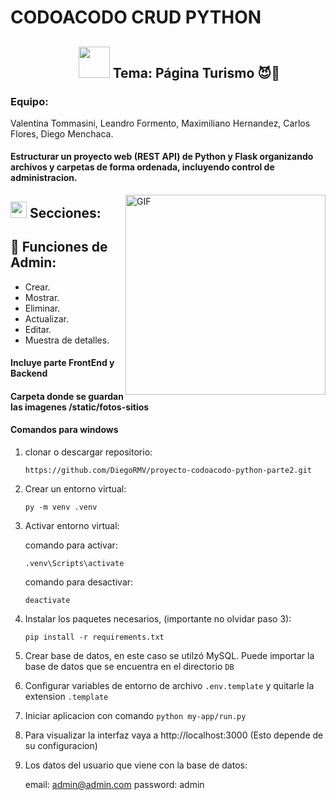 # CODOACODO CRUD PYTHON

## <ul align="center"> <picture><img  src = "https://github.com/7oSkaaa/7oSkaaa/blob/main/Images/about_me.gif?raw=true" width=50px></picture> Tema: Página Turismo 😈🤝</ul>

### Equipo: 
Valentina Tommasini, Leandro Formento, Maximiliano Hernandez, Carlos Flores, Diego Menchaca.

#### Estructurar un proyecto web (REST API) de Python y Flask organizando archivos y carpetas de forma ordenada, incluyendo control de administracion.

<picture>
    <img align="right" alt="GIF" height="320px" src="https://media.giphy.com/media/Ah3zHH7hvsSB2/giphy.gif?raw=true" />
</picture>

## <img src = "https://media2.giphy.com/media/QssGEmpkyEOhBCb7e1/giphy.gif?cid=ecf05e47a0n3gi1bfqntqmob8g9aid1oyj2wr3ds3mg700bl&rid=giphy.gif" width = 26px> Secciones:

## 🚀 Funciones de Admin:

- Crear.
- Mostrar.
- Eliminar.
- Actualizar.
- Editar.
- Muestra de detalles.

#### Incluye parte FrontEnd y Backend

#### Carpeta donde se guardan las imagenes /static/fotos-sitios



#### Comandos para windows

1. clonar o descargar repositorio:

   ```
   https://github.com/DiegoRMV/proyecto-codoacodo-python-parte2.git
   ```

2. Crear un entorno virtual:

   ```
   py -m venv .venv
   ```
3. Activar entorno virtual:

   comando para activar:

   ```
   .venv\Scripts\activate
   ```
   
   comando para desactivar:

   ```
   deactivate
   ```

4. Instalar los paquetes necesarios, (importante no olvidar paso 3):

   ```
   pip install -r requirements.txt
   ```

5. Crear base de datos, en este caso se utilzó MySQL. Puede importar la base de datos que se encuentra en el directorio `DB`

6. Configurar variables de entorno de archivo `.env.template` y quitarle la extension `.template`

7. Iniciar aplicacion con comando `python my-app/run.py`

8. Para visualizar la interfaz vaya a http://localhost:3000 (Esto depende de su configuracion)

9. Los datos del usuario que viene con la base de datos:

   email: admin@admin.com
   password: admin

